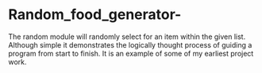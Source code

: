 # Random_food_generator-

The random module will randomly select for an item within the given list. 
Although simple it demonstrates the logically thought process of guiding a program from start to finish. 
It is an example of some of my earliest project work.  

